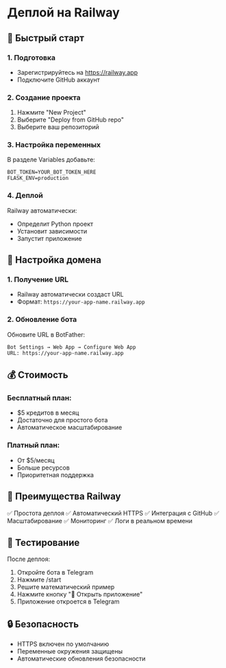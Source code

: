 # Деплой на Railway

## 🚀 Быстрый старт

### 1. Подготовка
- Зарегистрируйтесь на https://railway.app
- Подключите GitHub аккаунт

### 2. Создание проекта
1. Нажмите "New Project"
2. Выберите "Deploy from GitHub repo"
3. Выберите ваш репозиторий

### 3. Настройка переменных
В разделе Variables добавьте:
```
BOT_TOKEN=YOUR_BOT_TOKEN_HERE
FLASK_ENV=production
```

### 4. Деплой
Railway автоматически:
- Определит Python проект
- Установит зависимости
- Запустит приложение

## 🔧 Настройка домена

### 1. Получение URL
- Railway автоматически создаст URL
- Формат: `https://your-app-name.railway.app`

### 2. Обновление бота
Обновите URL в BotFather:
```
Bot Settings → Web App → Configure Web App
URL: https://your-app-name.railway.app
```

## 💰 Стоимость

### Бесплатный план:
- $5 кредитов в месяц
- Достаточно для простого бота
- Автоматическое масштабирование

### Платный план:
- От $5/месяц
- Больше ресурсов
- Приоритетная поддержка

## 🎯 Преимущества Railway

✅ Простота деплоя
✅ Автоматический HTTPS
✅ Интеграция с GitHub
✅ Масштабирование
✅ Мониторинг
✅ Логи в реальном времени

## 📱 Тестирование

После деплоя:
1. Откройте бота в Telegram
2. Нажмите /start
3. Решите математический пример
4. Нажмите кнопку "🚀 Открыть приложение"
5. Приложение откроется в Telegram

## 🔒 Безопасность

- HTTPS включен по умолчанию
- Переменные окружения защищены
- Автоматические обновления безопасности

